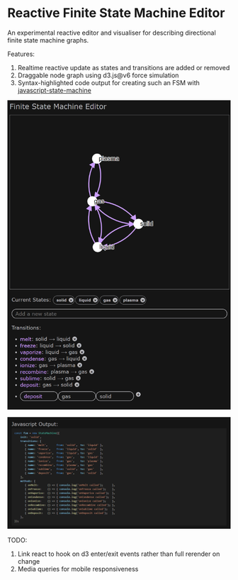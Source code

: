 # Reactive Finite State Machine Editor

An experimental reactive editor and visualiser for describing directional finite state machine graphs.

Features:
1. Realtime reactive update as states and transitions are added or removed
2. Draggable node graph using d3.js@v6 force simulation
3. Syntax-highlighted code output for creating such an FSM with [javascript-state-machine](https://github.com/jakesgordon/javascript-state-machine)

![Visualizer](screenshot-1.png?raw=true "Visualizer")

![Code Output](screenshot-2.png?raw=true "Code Output")

TODO:
1. Link react to hook on d3 enter/exit events rather than full rerender on change
2. Media queries for mobile responsiveness